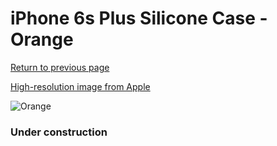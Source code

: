 # iPhone 6s Plus Silicone Case - Orange

[Return to previous page](/iphone_6)

[High-resolution image from Apple](https://store.storeimages.cdn-apple.com/8756/as-images.apple.com/is/MKXQ2?wid=4500&hei=4500&fmt=png)

<div style="width: 384px"><img src="/everypreview/MKXQ2.png" alt="Orange"></div>

### Under construction
